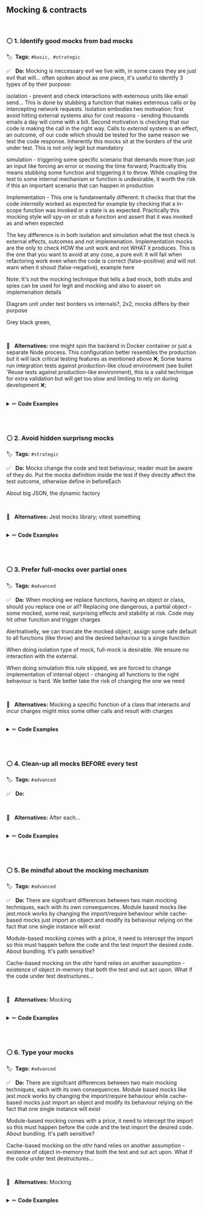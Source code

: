 ## **Mocking & contracts**

<br/>

### ⚪️ 1. Identify good mocks from bad mocks

🏷&nbsp; **Tags:** `#basic, #strategic`

:white_check_mark: &nbsp; **Do:** Mocking is neccessary evil we live with, in some cases they are just evil that will... often spoken about as one piece, it's useful to identify 3 types of by their purpose:

isolation - prevent and check interactions with externous units like email send... This is done by stubbing a function that makes externous calls or by intercepting network requests. Isolation embodies two motivation: first avoid hitting external systems also for cost reasons - sending thousands emails a day will come with a bill. Second motivation is checking that our code is making the call in the right way. Calls to _external_ system is an effect, an outcome, of our code which should be tested for the same reason we test the code response. Inherently this mocks sit at the borders of the unit under test. This is not only legit but mandatory

simulation - triggering some specific scenario that demands more than just an input like forcing an error or moving the time forward; Practically this means stubbing some function and triggering it to throw. While coupling the test to some internal mechanism or function is undesirable, it worth the risk if this an important scenario that can happen in production

Implementation - This one is fundamentally different: It checks that that the code _internally_ worked as expected for example by checking that a in-scope function was invoked or a state is as expected. Practically this mocking style will spy-on or stub a function and assert that it was invoked as and when expected

The key difference is in both isolation and simulation what the test check is external effects, outcomes and not implemenation. Implementation mocks are the only to check HOW the unit work and not WHAT it produces. This is the one that you want to avoid at any cose, a pure evil: it will fail when refactoring work even when the code is correct (false-positive) and will not warn when it shoud (false-negative), example here

Note: It's not the mocking technique that tells a bad mock, both stubs and spies can be used for legit and mocking and also to assert on implemenation details

Diagram unit under test borders vs internals?, 2x2, mocks differs by their purpose

Grey black green,

<br/>

👀 &nbsp; **Alternatives:** one might spin the backend in Docker container or just a separate Node process. This configuration better resembles the production but it will lack critical testing features as mentioned above ❌; Some teams run integration tests against production-like cloud environment (see bullet 'Reuse tests against production-like environment), this is a valid technique for extra validation but will get too slow and limiting to rely on during development ❌;

<br/>

<details><summary>✏ <b>Code Examples</b></summary>

```js
const apiUnderTest = require('../api/start.js');

beforeAll(async () => {
  //Start the backend in the same process
```

➡️ [Full code here](https://github.com/testjavascript/integration-tests-a-z/blob/4c76cb2e2202e6c1184d1659bf1a2843db3044e4/example-application/entry-points/api-under-test.js#L10-L34)

</details>

<br/><br/>

### ⚪️ 2. Avoid hidden surprisng mocks

🏷&nbsp; **Tags:** `#strategic`

:white_check_mark: &nbsp; **Do:** Mocks change the code and test behaviour, reader must be aware of they do. Put the mocks definition inside the test if they directly affect the test outcome, otherwise define in beforeEach

About big JSON, the dynamic factory

<br/>

👀 &nbsp; **Alternatives:** Jest mocks library; vitest something

<br/>

<details><summary>✏ <b>Code Examples</b></summary>

```js
// dynamic factory
```

➡️ [Full code here](https://github.com/testjavascript/integration-tests-a-z/blob/4c76cb2e2202e6c1184d1659bf1a2843db3044e4/example-application/entry-points/api-under-test.js#L10-L34)

</details>

<br/><br/>

### ⚪️ 3. Prefer full-mocks over partial ones

🏷&nbsp; **Tags:** `#advanced`

:white_check_mark: &nbsp; **Do:** When mocking we replace functions, having an object or class, should you replace one or all? Replacing one dangerous, a partial object - some mocked, some real, surprising effects and stability at risk. Code may hit other function and trigger charges

Alertnativelly, we can truncate the mocked object, assign some safe default to all functions (like throw) and the desired behaviour to a single function

When doing isolation type of mock, full-mock is desirable. We ensure no interaction with the external.

When doing simulation this rule skipped, we are forced to change implementation of internal object - changing all functions to the right behaviour is hard. We better take the risk of changing the one we need

<br/>

👀 &nbsp; **Alternatives:** Mocking a specific function of a class that interacts and incur charges might miss some other calls and result with charges

<br/>

<details><summary>✏ <b>Code Examples</b></summary>

```js
// Set all functions to throw, change one function only
```

➡️ [Full code here](https://github.com/testjavascript/integration-tests-a-z/blob/4c76cb2e2202e6c1184d1659bf1a2843db3044e4/example-application/entry-points/api-under-test.js#L10-L34)

</details>

<br/><br/>

### ⚪️ 4. Clean-up all mocks BEFORE every test

🏷&nbsp; **Tags:** `#advanced`

:white_check_mark: &nbsp; **Do:**

<br/>

👀 &nbsp; **Alternatives:** After each...

<br/>

<details><summary>✏ <b>Code Examples</b></summary>

```js

```

➡️ [Full code here](https://github.com/testjavascript/integration-tests-a-z/blob/4c76cb2e2202e6c1184d1659bf1a2843db3044e4/example-application/entry-points/api-under-test.js#L10-L34)

</details>

<br/><br/>

### ⚪️ 5. Be mindful about the mocking mechanism

🏷&nbsp; **Tags:** `#advanced`

:white_check_mark: &nbsp; **Do:** There are signifcant differences between two main mocking techniques, each with its own consequences. Module based mocks like jest.mock works by changing the import/require behaviour while cache-based mocks just import an object and modify its behaviour relying on the fact that one single instance will exist

Module-based mocking comes with a price, it need to intercept the import so this must happen before the code and the test import the desired code. About bundling. It's path sensitive?

Cache-based mocking on the othr hand relies on another assumption - existence of object in-memory that both the test and sut act upon. What if the code under test destructures...

<br/>

👀 &nbsp; **Alternatives:** Mocking

<br/>

<details><summary>✏ <b>Code Examples</b></summary>

```js

```

➡️ [Full code here](https://github.com/testjavascript/integration-tests-a-z/blob/4c76cb2e2202e6c1184d1659bf1a2843db3044e4/example-application/entry-points/api-under-test.js#L10-L34)

</details>

<br/><br/>

### ⚪️ 6. Type your mocks

🏷&nbsp; **Tags:** `#advanced`

:white_check_mark: &nbsp; **Do:** There are signifcant differences between two main mocking techniques, each with its own consequences. Module based mocks like jest.mock works by changing the import/require behaviour while cache-based mocks just import an object and modify its behaviour relying on the fact that one single instance will exist

Module-based mocking comes with a price, it need to intercept the import so this must happen before the code and the test import the desired code. About bundling. It's path sensitive?

Cache-based mocking on the othr hand relies on another assumption - existence of object in-memory that both the test and sut act upon. What if the code under test destructures...

<br/>

👀 &nbsp; **Alternatives:** Mocking

<br/>

<details><summary>✏ <b>Code Examples</b></summary>

```js

```

➡️ [Full code here](https://github.com/testjavascript/integration-tests-a-z/blob/4c76cb2e2202e6c1184d1659bf1a2843db3044e4/example-application/entry-points/api-under-test.js#L10-L34)

</details>
